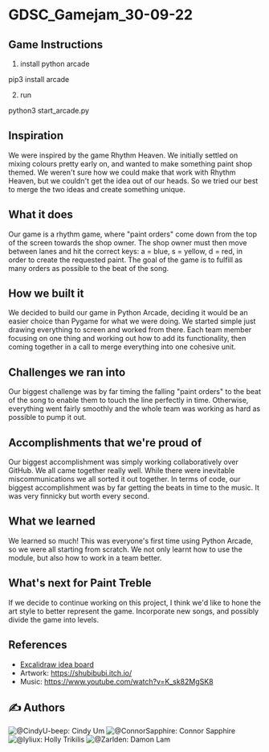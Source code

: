 # GDSC_Gamejam_30-09-22

## Game Instructions
1. install python arcade
  <p> pip3 install arcade </p>
  
2. run
  <p> python3 start_arcade.py </p>

## Inspiration
We were inspired by the game Rhythm Heaven. We initially settled on mixing colours pretty early on, and wanted to make something paint shop themed. We weren't sure how we could make that work with Rhythm Heaven, but we couldn't get the idea out of our heads. So we tried our best to merge the two ideas and create something unique.

## What it does
Our game is a rhythm game, where "paint orders" come down from the top of the screen towards the shop owner. The shop owner must then move between lanes and hit the correct keys: a = blue, s = yellow, d = red, in order to create the requested paint. The goal of the game is to fulfill as many orders as possible to the beat of the song.

## How we built it
We decided to build our game in Python Arcade, deciding it would be an easier choice than Pygame for what we were doing. We started simple just drawing everything to screen and worked from there. Each team member focusing on one thing and working out how to add its functionality, then coming together in a call to merge everything into one cohesive unit.
## Challenges we ran into
Our biggest challenge was by far timing the falling "paint orders" to the beat of the song to enable them to touch the line perfectly in time. Otherwise, everything went fairly smoothly and the whole team was working as hard as possible to pump it out.

## Accomplishments that we're proud of
Our biggest accomplishment was simply working collaboratively over GitHub. We all came together really well. While there were inevitable miscommunications we all sorted it out together. In terms of code, our biggest accomplishment was by far getting the beats in time to the music. It was very finnicky but worth every second.

## What we learned
We learned so much! This was everyone's first time using Python Arcade, so we were all starting from scratch. We not only learnt how to use the module, but also how to work in a team better. 

## What's next for Paint Treble
If we decide to continue working on this project, I think we'd like to hone the art style to better represent the game. Incorporate new songs, and possibly divide the game into levels.

  ## References 
- [Excalidraw idea board](https://excalidraw.com/#room=b1b331cdc14bf105071c,3ENxMURdof3BfPm86YKy8Q)
- Artwork: https://shubibubi.itch.io/
- Music: https://www.youtube.com/watch?v=K_sk82MgSK8 
 
## ✍️ Authors <a name = "authors"></a>
![@CindyU-beep](https://github.com/CindyU-beep): Cindy Um
![@ConnorSapphire](https://github.com/ConnorSapphire): Connor Sapphire 
![@lyliux](https://github.com/lyliux): Holly Trikilis
![@Zarlden](https://github.com/Zarlden): Damon Lam 
